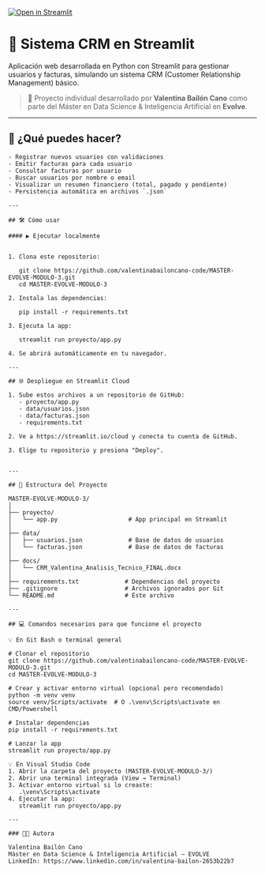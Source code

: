 [![Open in Streamlit](https://static.streamlit.io/badges/streamlit_badge_black_white.svg)](https://master-evolve-modulo-3.streamlit.app/)

# 🧾 Sistema CRM en Streamlit

Aplicación web desarrollada en Python con Streamlit para gestionar usuarios y facturas, simulando un sistema CRM (Customer Relationship Management) básico.

> 📌 Proyecto individual desarrollado por **Valentina Bailón Cano** como parte del Máster en Data Science & Inteligencia Artificial en **Evolve**.

---

## 🚀 ¿Qué puedes hacer?

```text
- Registrar nuevos usuarios con validaciones
- Emitir facturas para cada usuario
- Consultar facturas por usuario
- Buscar usuarios por nombre o email
- Visualizar un resumen financiero (total, pagado y pendiente)
- Persistencia automática en archivos `.json`

---

## 🛠️ Cómo usar

#### ▶️ Ejecutar localmente


1. Clona este repositorio:

   git clone https://github.com/valentinabailoncano-code/MASTER-EVOLVE-MODULO-3.git
   cd MASTER-EVOLVE-MODULO-3

2. Instala las dependencias:

   pip install -r requirements.txt

3. Ejecuta la app:

   streamlit run proyecto/app.py

4. Se abrirá automáticamente en tu navegador.

---

## 🌐 Despliegue en Streamlit Cloud

1. Sube estos archivos a un repositorio de GitHub:
   - proyecto/app.py
   - data/usuarios.json
   - data/facturas.json
   - requirements.txt

2. Ve a https://streamlit.io/cloud y conecta tu cuenta de GitHub.

3. Elige tu repositorio y presiona "Deploy".


---

## 📁 Estructura del Proyecto

MASTER-EVOLVE-MODULO-3/
│
├── proyecto/
│   └── app.py                    # App principal en Streamlit
│
├── data/
│   ├── usuarios.json             # Base de datos de usuarios
│   └── facturas.json             # Base de datos de facturas
│
├── docs/
│   └── CRM_Valentina_Analisis_Tecnico_FINAL.docx
│
├── requirements.txt             # Dependencias del proyecto
├── .gitignore                   # Archivos ignorados por Git
└── README.md                    # Este archivo

---

## 💻 Comandos necesarios para que funcione el proyecto

💡 En Git Bash o terminal general

# Clonar el repositorio
git clone https://github.com/valentinabailoncano-code/MASTER-EVOLVE-MODULO-3.git
cd MASTER-EVOLVE-MODULO-3

# Crear y activar entorno virtual (opcional pero recomendado)
python -m venv venv
source venv/Scripts/activate  # O .\venv\Scripts\activate en CMD/Powershell

# Instalar dependencias
pip install -r requirements.txt

# Lanzar la app
streamlit run proyecto/app.py

💡 En Visual Studio Code
1. Abrir la carpeta del proyecto (MASTER-EVOLVE-MODULO-3/)
2. Abrir una terminal integrada (View → Terminal)
3. Activar entorno virtual si lo creaste:
   .\venv\Scripts\activate
4. Ejecutar la app:
   streamlit run proyecto/app.py

---

### 👩‍💻 Autora

Valentina Bailón Cano  
Máster en Data Science & Inteligencia Artificial – EVOLVE  
LinkedIn: https://www.linkedin.com/in/valentina-bailon-2653b22b7
